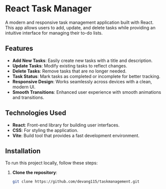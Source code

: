 # React Task Manager

A modern and responsive task management application built with React. This app allows users to add, update, and delete tasks while providing an intuitive interface for managing their to-do lists.

## Features

- **Add New Tasks**: Easily create new tasks with a title and description.
- **Update Tasks**: Modify existing tasks to reflect changes.
- **Delete Tasks**: Remove tasks that are no longer needed.
- **Task Status**: Mark tasks as completed or incomplete for better tracking.
- **Responsive Design**: Works seamlessly across devices with a clean, modern UI.
- **Smooth Transitions**: Enhanced user experience with smooth animations and transitions.

## Technologies Used

- **React**: Front-end library for building user interfaces.
- **CSS**: For styling the application.
- **Vite**: Build tool that provides a fast development environment.

## Installation

To run this project locally, follow these steps:

1. **Clone the repository**:

   ```bash
   git clone https://github.com/devang115/taskmanagement.git
